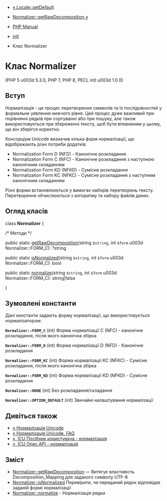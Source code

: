 - [« Locale::setDefault](locale.setdefault.md)
- [Normalizer::getRawDecomposition
»](normalizer.getrawdecomposition.md)

- [PHP Manual](index.md)
- [intl](book.intl.md)
- Клас Normalizer

# Клас Normalizer

(PHP 5 u003d 5.3.0, PHP 7, PHP 8, PECL intl u003d 1.0.0)

## Вступ

Нормалізація - це процес перетворення символів та їх
послідовностей у формальне уявлення нижчого рівня.
Цей процес дуже важливий при порівнянні рядків при сортуванні або при
пошуку, але також використовується при збереженні тексту, щоб бути
впевненим у цьому, що він зберігся коректно.

Консорціум Unicode визначив кілька форм нормалізації, що відображають
різні потреби додатків:

- Normalization Form D (NFD) - Канонічне розкладання
- Normalization Form C (NFC) - Канонічне розкладання з наступною
канонічним складанням
- Normalization Form KD (NFKD) - Сумісне розкладання
- Normalization Form KC (NFKC) - Сумісне розкладання з наступним
канонічним складанням

Різні форми встановлюються у вимогах наборів перетворень тексту.
Перетворення обчислюються з алгоритму та набору файлів даних.

## Огляд класів

class **Normalizer** {

/\* Методи \*/

public static
[getRawDecomposition](normalizer.getrawdecomposition.md)(string
`$string`, int `$form` u003d Normalizer::FORM_C): ?string

public static [isNormalized](normalizer.isnormalized.md)(string
`$string`, int `$form` u003d Normalizer::FORM_C): bool

public static [normalize](normalizer.normalize.md)(string `$string`,
int `$form` u003d Normalizer::FORM_C): string\|false

}

## Зумовлені константи

Дані константи задають форму нормалізації, що використовується нормалізатором:

**`Normalizer::FORM_C`** (int)
Форма нормалізації C (NFC) - канонічне розкладання, після якого
канонічна збірка

**`Normalizer::FORM_D`** (int)
Форма нормалізації D (NFD) - Канонічне розкладання

**`Normalizer::FORM_KC`** (int)
Форма нормалізації KC (NFKC) - Сумісне розкладання, після якого
канонічна збірка

**`Normalizer::FORM_KD`** (int)
Форма нормалізації KD (NFKD) - Сумісне розкладання

**`Normalizer::NONE`** (int)
Без розкладання/складання

**`Normalizer::OPTION_DEFAULT`** (int)
Звичайні налаштування нормалізації

## Дивіться також

- [» Нормалізація Unicode](http://unicode.org/reports/tr15/)
- [» Нормалізація Unicode.
FAQ](http://unicode.org/faq/normalization.md)
- [»  ICU Посібник користувача -
нормалізація](https://unicode-org.github.io/icu/userguide/transforms/normalization/)
- [»  ICU Опис API -
нормалізація](http://www.icu-project.org/apiref/icu4c/unorm_8h.md)

## Зміст

- [Normalizer::getRawDecomposition](normalizer.getrawdecomposition.md)
— Витягує властивість Decomposition_Mapping для заданого символу
UTF-8
- [Normalizer::isNormalized](normalizer.isnormalized.md)
Перевірити, чи переданий рядок відповідає заданій формі
нормалізації
- [Normalizer::normalize](normalizer.normalize.md) - Нормалізація
рядки
